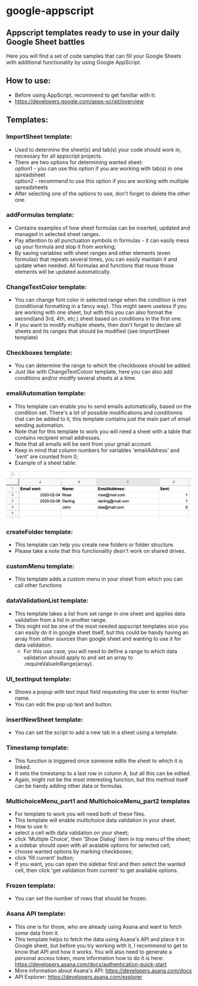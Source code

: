 # google-appscript
## Appscript templates ready to use in your daily Google Sheet battles

Here you will find a set of code samples that can fill your Google Sheets with additional functionality by using Google AppScript.

## How to use: 
* Before using AppScript, recommend to get famillar with it: 
* https://developers.google.com/apps-script/overview

## Templates:
### ImportSheet template:
* Used to determine the sheet(s) and tab(s) your code should work in, necessary for all appscript projects.
* There are two options for determining wanted sheet: \
option1 - you can use this option if you are working with tab(s) in one spreadsheet \
option2 - recommend to use this option if you are working with multiple spreadsheets 
* After selecting one of the options to use, don't forget to delete the other one.

### addFormulas template: 
* Contains examples of how sheet formulas can be inserted, updated and managed in selected sheet ranges.
* Pay attention to all punctuation symbols in formulas - it can easily mess up your formula and stop it from working; 
* By saving variables with sheet ranges and other elements (even formulas) that repeats several times, you can easily maintain it 
and update when needed. All formulas and functions that reuse those elements will be updated automatically.

### ChangeTextColor template:
* You can change font color in selected range when the condition is met (conditional formatting in a fancy way). 
This might seem useless if you are working with one sheet, but with this you can also format the second(and 3rd, 4th, etc.) sheet based on 
conditions in the first one. 
* If you want to modify multiple sheets, then don't forget to declare all sheets and its ranges that should be modified (see ImportSheet template)

### Checkboxes template:
* You can determine the range to which the checkboxes should be added. 
* Just like with ChangeTextColoor template, here you can also add conditions and/or modify several sheets at a time.

### emailAutomation template: 
* This template can enable you to send emails automatically, based on the condition set. There's a lot of possible modifications and conditionns that can be  added to it, this template contains just the main part of email sending automation.
* Note that for this template to work you will need a sheet with a table that contains recipient email addresses.
* Note that all emails will be sent from your gmail account.
* Keep in mind that column numbers for variables 'emailAddress' and 'sent' are counted from 0;
* Example of a sheet table:
<img src="emailAutomation.png" >

### createFolder template: 
* This template can help you create new folders or folder structure.
* Please take a note that this functionality desn't work on shared drives.

### customMenu template: 
* This template adds a custom menu in your sheet from which you can call other functions

### dataValidationList template:
* This template takes a list from set range in one sheet and applies data validation from a list in another range.
* This might not be one of the most needed appscript templates sice you can easily do it in google sheet itself, but this could be handy having an array from other sources than google sheet and wanting to use it for data validation. 
  * For this use case, you will need to define a range to which data validation should apply to and set an array to .requireValueInRange(array).

### UI_textInput template:
* Shows a popup with text input field requesting the user to enter his/her name.
* You can edit the pop up text and button.

### insertNewSheet template:
* You can set the script to add a new tab in a sheet using a template.

### Timestamp template:
* This function is triggered once someone edits the sheet to which it is linked.
* It sets the timestamp to a last row in column A, but all this can be edited. 
* Again, might not be the most interesting function, but this method itself can be handy adding other data or formulas.

### MultichoiceMenu_part1 and MultichoiceMenu_part2 templates
* For template to work you will need both of these files.
* This template will enable multichoice data validation in your sheet.
* How to use it: 
 * select a cell with data validation on your sheet;
 * click 'Multiple Choice', then 'Show Dialog' item in top menu of the sheet;
 * a sidebar should open with all avalable options for selected cell;
 * choose wanted options by marking checkboxes;
 * click 'fill current' button;
* If you want, you can open the sidebar first and then select the wanted cell, then click 'get validation from current' to get available options.

### Frozen template:
* You can set the number of rows that should be frozen. 

### Asana API template:
* This one is for those, who are already using Asana and want to fetch some data from it.
* This template helps to fetch the data using Asana's API and place it in Google sheet, but before you try working with it, I recommend to get to know that API and how it works. You will also need to generate a personal access token, more information how to do it is here: https://developers.asana.com/docs/authentication-quick-start 
* More information about Asana's API: https://developers.asana.com/docs
* API Explorer: https://developers.asana.com/explorer 

